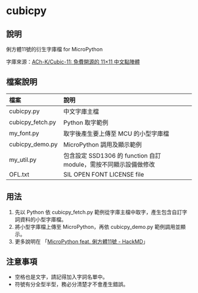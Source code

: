 # cubicpy

說明
---

俐方體11號的衍生字庫檔 for MicroPython

字庫來源：[ACh-K/Cubic-11: 免費開源的 11×11 中文點陣體](https://github.com/ACh-K/Cubic-11)

檔案說明
---

| 檔案 | 說明 |
|:---|:---|
| cubicpy.py | 中文字庫主檔 |
| cubicpy_fetch.py | Python 取字範例 |
| my_font.py | 取字後產生要上傳至 MCU 的小型字庫檔 |
| cubicpy_demo.py | MicroPython 調用及顯示範例
| my_util.py | 包含設定 SSD1306 的 function 自訂 module，需按不同顯示設備做修改
| OFL.txt | SIL OPEN FONT LICENSE file |

用法
---

1. 先以 Python 依 cubicpy_fetch.py 範例從字庫主檔中取字，產生包含自訂字詞資料的小型字庫檔。
1. 將小型字庫檔上傳至 MicroPython，再依 cubicpy_demo.py 範例調用並顯示。
1. 更多說明在 「[MicroPython feat. 俐方體11號 - HackMD](https://hackmd.io/@PaoyungChang/mpy_cubic11)」

注意事項
---

- 空格也是文字，請記得加入字詞名單中。
- 符號有分全型半型，務必分清楚才不會產生錯誤。
